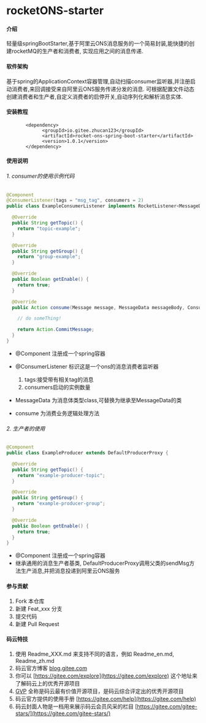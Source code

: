 # rocketONS-starter

#### 介绍
轻量级springBootStarter,基于阿里云ONS消息服务的一个简易封装,能快捷的创建rocketMQ的生产者和消费者,
实现应用之间的消息传递.

#### 软件架构
 基于spring的ApplicationContext容器管理,自动扫描consumer监听器,并注册启动消费者,来回调接受来自阿里云ONS服务传递分发的消息.
 可根据配置文件动态创建消费者和生产者,自定义消费者的启停开关,自动序列化和解析消息实体.


#### 安装教程

```mxml
       <dependency>
             <groupId>io.gitee.zhucan123</groupId>
             <artifactId>rocket-ons-spring-boot-starter</artifactId>
             <version>1.0.1</version>
       </dependency>
```

#### 使用说明

###### 1. consumer的使用示例代码
```java
@Component
@ConsumerListener(tags = "msg_tag", consumers = 2)
public class ExampleConsumerListener implements RocketListener<MessageData> {

  @Override
  public String getTopic() {
    return "topic-example";
  }

  @Override
  public String getGroup() {
    return "group-example";
  }

  @Override
  public Boolean getEnable() {
    return true;
  }

  @Override
  public Action consume(Message message, MessageData messageBody, ConsumeContext consumeContext) {

    // do someThing!

    return Action.CommitMessage;
  }
}
```
 * @Component 注册成一个spring容器
 * @ConsumerListener 标识这是一个ons的消息消费者监听器
      1. tags:接受带有相关tag的消息
      2. consumers启动的实例数量
  
 * MessageData 为消息体类型class,可替换为继承至MessageData的类
 * consume 为消费业务逻辑处理方法
 
 
 ###### 2. 生产者的使用
```java
@Component
public class ExampleProducer extends DefaultProducerProxy {

  @Override
  public String getTopic() {
    return "example-producer-topic";
  }

  @Override
  public String getGroup() {
    return "example-producer-group";
  }

  @Override
  public Boolean getEnable() {
    return true;
  }
}
```
 * @Component 注册成一个spring容器
 * 继承通用的消息生产者基类, DefaultProducerProxy调用父类的sendMsg方法生产消息,并把消息投递到阿里云ONS服务
  
 

#### 参与贡献

1.  Fork 本仓库
2.  新建 Feat_xxx 分支
3.  提交代码
4.  新建 Pull Request


#### 码云特技

1.  使用 Readme\_XXX.md 来支持不同的语言，例如 Readme\_en.md, Readme\_zh.md
2.  码云官方博客 [blog.gitee.com](https://blog.gitee.com)
3.  你可以 [https://gitee.com/explore](https://gitee.com/explore) 这个地址来了解码云上的优秀开源项目
4.  [GVP](https://gitee.com/gvp) 全称是码云最有价值开源项目，是码云综合评定出的优秀开源项目
5.  码云官方提供的使用手册 [https://gitee.com/help](https://gitee.com/help)
6.  码云封面人物是一档用来展示码云会员风采的栏目 [https://gitee.com/gitee-stars/](https://gitee.com/gitee-stars/)
